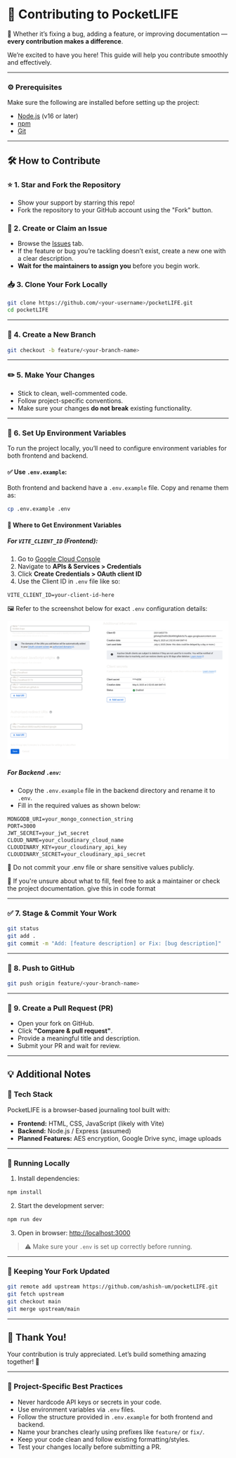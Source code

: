 # 🌟 Contributing to PocketLIFE

🎉 Whether it’s fixing a bug, adding a feature, or improving documentation — **every contribution makes a difference**.

We’re excited to have you here! This guide will help you contribute smoothly and effectively.

---

### ⚙️ Prerequisites

Make sure the following are installed before setting up the project:

- [Node.js](https://nodejs.org/) (v16 or later)
- [npm](https://www.npmjs.com/) 
- [Git](https://git-scm.com/)

---

## 🛠️ How to Contribute

### ⭐ 1. Star and Fork the Repository

- Show your support by starring this repo!
- Fork the repository to your GitHub account using the "Fork" button.

### 🐛 2. Create or Claim an Issue

- Browse the [Issues](https://github.com/ashish-um/pocketLIFE/issues) tab.
- If the feature or bug you’re tackling doesn’t exist, create a new one with a clear description.
- **Wait for the maintainers to assign you** before you begin work.

### 📥 3. Clone Your Fork Locally

```bash
git clone https://github.com/<your-username>/pocketLIFE.git
cd pocketLIFE
```

---

### 🌱 4. Create a New Branch

```bash
git checkout -b feature/<your-branch-name>
```

---

### ✏️ 5. Make Your Changes

- Stick to clean, well-commented code.
- Follow project-specific conventions.
- Make sure your changes **do not break** existing functionality.

---

### 🧪 6. Set Up Environment Variables

To run the project locally, you’ll need to configure environment variables for both frontend and backend.

#### ✅ Use `.env.example`:

Both frontend and backend have a `.env.example` file. Copy and rename them as:

```bash
cp .env.example .env
```

#### 🔐 Where to Get Environment Variables

##### For `VITE_CLIENT_ID` (Frontend):
1. Go to [Google Cloud Console](https://console.cloud.google.com/)
2. Navigate to **APIs & Services > Credentials**
3. Click **Create Credentials > OAuth client ID**
4. Use the Client ID in `.env` file like so:

```env
VITE_CLIENT_ID=your-client-id-here
```

🖼️ Refer to the screenshot below for exact `.env` configuration details:

![.env Configuration Screenshot](./docs/env-setup.png)

##### For Backend `.env`:

- Copy the `.env.example` file in the backend directory and rename it to `.env`.
- Fill in the required values as shown below:

```env
MONGODB_URI=your_mongo_connection_string
PORT=3000
JWT_SECRET=your_jwt_secret
CLOUD_NAME=your_cloudinary_cloud_name
CLOUDINARY_KEY=your_cloudinary_api_key
CLOUDINARY_SECRET=your_cloudinary_api_secret
```
🚫 Do not commit your .env file or share sensitive values publicly.

💬 If you're unsure about what to fill, feel free to ask a maintainer or check the project documentation. give this in code format

---

### ✅ 7. Stage & Commit Your Work

```bash
git status
git add .
git commit -m "Add: [feature description] or Fix: [bug description]"
```

---

### 🚀 8. Push to GitHub

```bash
git push origin feature/<your-branch-name>
```

---

### 🔁 9. Create a Pull Request (PR)

- Open your fork on GitHub.
- Click **"Compare & pull request"**.
- Provide a meaningful title and description.
- Submit your PR and wait for review.

---

## 💡 Additional Notes

### 🧠 Tech Stack

PocketLIFE is a browser-based journaling tool built with:

- **Frontend:** HTML, CSS, JavaScript (likely with Vite)
- **Backend:** Node.js / Express (assumed)
- **Planned Features:** AES encryption, Google Drive sync, image uploads

---

### 🧪 Running Locally

1. Install dependencies:
```bash
npm install
```
2. Start the development server:
```bash
npm run dev
```
3. Open in browser:
[http://localhost:3000](http://localhost:3000)

> ⚠️ Make sure your `.env` is set up correctly before running.

---

### 🔄 Keeping Your Fork Updated

```bash
git remote add upstream https://github.com/ashish-um/pocketLIFE.git
git fetch upstream
git checkout main
git merge upstream/main
```

---

## 🙌 Thank You!

Your contribution is truly appreciated. Let’s build something amazing together! 💙

---

### 📌 Project-Specific Best Practices

- Never hardcode API keys or secrets in your code.
- Use environment variables via `.env` files.
- Follow the structure provided in `.env.example` for both frontend and backend.
- Name your branches clearly using prefixes like `feature/` or `fix/`.
- Keep your code clean and follow existing formatting/styles.
- Test your changes locally before submitting a PR.
